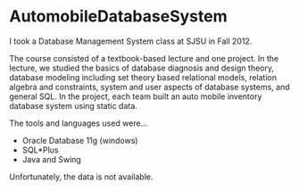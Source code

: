 AutomobileDatabaseSystem
========================
I took a Database Management System class at SJSU in Fall 2012.

The course consisted of a textbook-based lecture and one project. 
In the lecture, we studied the basics of database diagnosis and design theory, 
database modeling including set theory based relational models, relation algebra and constraints,
system and user aspects of database systems, and general SQL. In the project, 
each team built an auto mobile inventory database system using static data. 

The tools and languages used were...
- Oracle Database 11g (windows)
- SQL*Plus
- Java and Swing

Unfortunately, the data is not available.